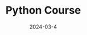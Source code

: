 ---
title: "Python Course"
date: "2024-03-4"
category: "Python"
mainImage: "/images/tutorials.webp"
categoryImage: "/images/tutorials.webp"
authorImage: "https://res.cloudinary.com/wehi-web-design-ltd/image/upload/v1698242293/carlosarli.com/photo/image0.jpg"
authorName: "Carlo Sarli"
authorRole: "Teaching Fellow - Technocamps"
description: "The actual stuff we will see"
---